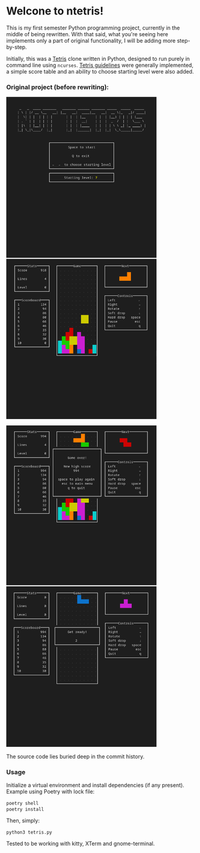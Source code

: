 # Welcone to ntetris!
This is my first semester Python programming project, currently in the middle of being rewritten. With that said, what you're seeing here implements only a part of original functionality, I will be adding more step-by-step.

Initially, this was a [Tetris](https://pl.wikipedia.org/wiki/Tetris) clone written in Python, designed to run purely in command line using `ncurses`. [Tetris guidelines](https://tetris.fandom.com/wiki/Tetris_Guideline) were generally implemented, a simple score table and an ability to choose starting level were also added.

### Original project (before rewriting):
<p float="left">
  <img src="/images/img.png" width="400" />
  <img src="/images/img_1.png" width="400" /> 
</p>
<p float="left">
  <img src="/images/img_2.png" width="400" />
  <img src="/images/img_3.png" width="400" /> 
</p>

The source code lies buried deep in the commit history.

### Usage
Initialize a virtual environment and install dependencies (if any present). Example using Poetry with lock file:
```shell
poetry shell
poetry install
```
Then, simply:
```shell
python3 tetris.py
```
Tested to be working with kitty, XTerm and gnome-terminal.
